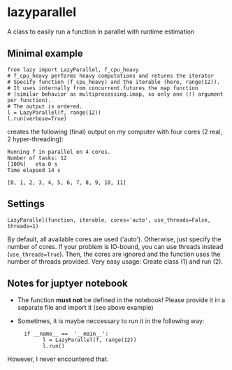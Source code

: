 # lazyparallel
A class to easily run a function in parallel with runtime estimation

## Minimal example

    from lazy import LazyParallel, f_cpu_heavy
    # f_cpu_heavy performs heavy computations and returns the iterator
    # Specify function (f_cpu_heavy) and the iterable (here, range(12)).
    # It uses internally from concurrent.futures the map function 
    # (similar behavior as multiprocessing.imap, so only one (!) argument per function).
    # The output is ordered.
    l = LazyParallel(f, range(12))
    l.run(verbose=True)
    
creates the following (final) output on my computer with four cores (2 real, 2 hyper-threading):

    Running f in parallel on 4 cores.
    Number of tasks: 12
    [100%]   eta 0 s       
    Time elapsed 14 s
    
    [0, 1, 2, 3, 4, 5, 6, 7, 8, 9, 10, 11]

## Settings

    LazyParallel(function, iterable, cores='auto', use_threads=False, threads=1)
   
   
By default, all available cores are used ('auto'). 
Otherwise, just specify the number of cores.
If your problem is IO-bound, you can use threads instead (```use_threads=True```).
Then, the cores are ignored and the function uses the number of threads provided.
Very easy usage: Create class (1) and run (2).

## Notes for juptyer notebook

- The function **must not** be defined in the notebook! Please provide it in a separate file and import it (see above example)
- Sometimes, it is maybe neccessary to run it in the following way:


        if __name__ ==  '__main__':
              l = LazyParallel(f, range(12))
              l.run()
        
        
However, I never encountered that.
